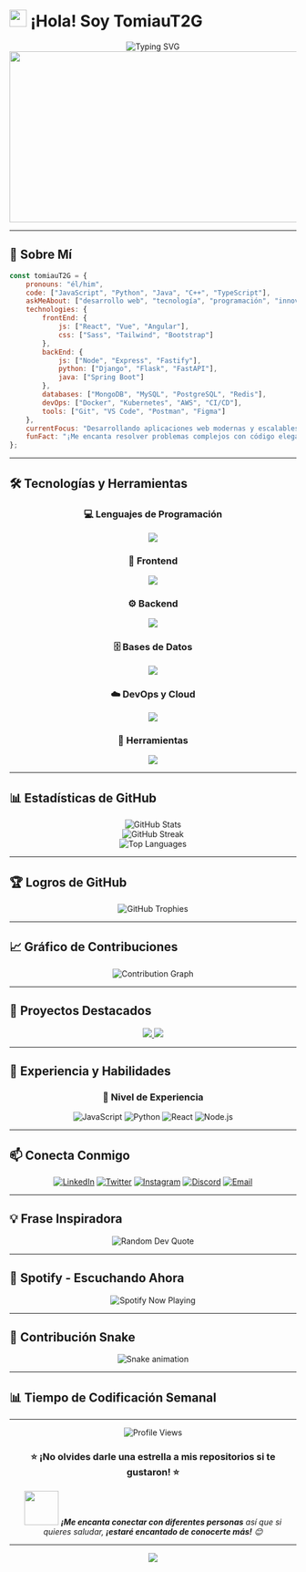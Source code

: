 # <img src="https://raw.githubusercontent.com/MartinHeinz/MartinHeinz/master/wave.gif" width="30px" height="30px" /> ¡Hola! Soy TomiauT2G

<div align="center">
  <img src="https://readme-typing-svg.herokuapp.com?font=Fira+Code&size=32&duration=2800&pause=2000&color=A9FEF7&center=true&vCenter=true&width=940&lines=Desarrollador+Full+Stack;Apasionado+por+la+Tecnología;Siempre+Aprendiendo+Algo+Nuevo;Creando+Soluciones+Innovadoras" alt="Typing SVG" />
</div>

<div align="center">
  <img src="https://media.giphy.com/media/dWesBcTLavkZuG35MI/giphy.gif" width="600" height="300"/>
</div>

---

## 🚀 Sobre Mí

```javascript
const tomiauT2G = {
    pronouns: "él/him",
    code: ["JavaScript", "Python", "Java", "C++", "TypeScript"],
    askMeAbout: ["desarrollo web", "tecnología", "programación", "innovación"],
    technologies: {
        frontEnd: {
            js: ["React", "Vue", "Angular"],
            css: ["Sass", "Tailwind", "Bootstrap"]
        },
        backEnd: {
            js: ["Node", "Express", "Fastify"],
            python: ["Django", "Flask", "FastAPI"],
            java: ["Spring Boot"]
        },
        databases: ["MongoDB", "MySQL", "PostgreSQL", "Redis"],
        devOps: ["Docker", "Kubernetes", "AWS", "CI/CD"],
        tools: ["Git", "VS Code", "Postman", "Figma"]
    },
    currentFocus: "Desarrollando aplicaciones web modernas y escalables",
    funFact: "¡Me encanta resolver problemas complejos con código elegante!"
};
```

---

## 🛠️ Tecnologías y Herramientas

<div align="center">

### 💻 Lenguajes de Programación
<img src="https://skillicons.dev/icons?i=js,ts,python,java,cpp,html,css,php" />

### 🎨 Frontend
<img src="https://skillicons.dev/icons?i=react,vue,angular,nextjs,nuxtjs,sass,tailwind,bootstrap" />

### ⚙️ Backend
<img src="https://skillicons.dev/icons?i=nodejs,express,django,flask,fastapi,spring,laravel" />

### 🗄️ Bases de Datos
<img src="https://skillicons.dev/icons?i=mongodb,mysql,postgresql,redis,sqlite" />

### ☁️ DevOps y Cloud
<img src="https://skillicons.dev/icons?i=docker,kubernetes,aws,gcp,azure,jenkins,github" />

### 🔧 Herramientas
<img src="https://skillicons.dev/icons?i=git,vscode,postman,figma,photoshop,linux,windows" />

</div>

---

## 📊 Estadísticas de GitHub

<div align="center">
  <img src="https://github-readme-stats.vercel.app/api?username=TomiauT2G&show_icons=true&theme=radical&hide_border=true&count_private=true" alt="GitHub Stats" />
</div>

<div align="center">
  <img src="https://github-readme-streak-stats.herokuapp.com/?user=TomiauT2G&theme=radical&hide_border=true" alt="GitHub Streak" />
</div>

<div align="center">
  <img src="https://github-readme-stats.vercel.app/api/top-langs/?username=TomiauT2G&layout=compact&theme=radical&hide_border=true" alt="Top Languages" />
</div>

---

## 🏆 Logros de GitHub

<div align="center">
  <img src="https://github-profile-trophy.vercel.app/?username=TomiauT2G&theme=radical&no-frame=true&no-bg=false&margin-w=4" alt="GitHub Trophies" />
</div>

---

## 📈 Gráfico de Contribuciones

<div align="center">
  <img src="https://github-readme-activity-graph.vercel.app/graph?username=TomiauT2G&theme=react-dark&hide_border=true" alt="Contribution Graph" />
</div>

---

## 🎯 Proyectos Destacados

<div align="center">
  <a href="https://github.com/TomiauT2G/proyecto1">
    <img src="https://github-readme-stats.vercel.app/api/pin/?username=TomiauT2G&repo=proyecto1&theme=radical&hide_border=true" />
  </a>
  <a href="https://github.com/TomiauT2G/proyecto2">
    <img src="https://github-readme-stats.vercel.app/api/pin/?username=TomiauT2G&repo=proyecto2&theme=radical&hide_border=true" />
  </a>
</div>

---

## 🌟 Experiencia y Habilidades

<div align="center">

### 🚀 Nivel de Experiencia
![JavaScript](https://img.shields.io/badge/JavaScript-90%25-yellow?style=for-the-badge&logo=javascript&logoColor=white)
![Python](https://img.shields.io/badge/Python-85%25-blue?style=for-the-badge&logo=python&logoColor=white)
![React](https://img.shields.io/badge/React-88%25-61DAFB?style=for-the-badge&logo=react&logoColor=white)
![Node.js](https://img.shields.io/badge/Node.js-82%25-green?style=for-the-badge&logo=node.js&logoColor=white)

</div>

---

## 📫 Conecta Conmigo

<div align="center">
  
[![LinkedIn](https://img.shields.io/badge/LinkedIn-0077B5?style=for-the-badge&logo=linkedin&logoColor=white)](https://linkedin.com/in/tu-perfil)
[![Twitter](https://img.shields.io/badge/Twitter-1DA1F2?style=for-the-badge&logo=twitter&logoColor=white)](https://twitter.com/tu-usuario)
[![Instagram](https://img.shields.io/badge/Instagram-E4405F?style=for-the-badge&logo=instagram&logoColor=white)](https://instagram.com/tu-usuario)
[![Discord](https://img.shields.io/badge/Discord-7289DA?style=for-the-badge&logo=discord&logoColor=white)](https://discord.gg/tu-servidor)
[![Email](https://img.shields.io/badge/Email-D14836?style=for-the-badge&logo=gmail&logoColor=white)](mailto:tu-email@gmail.com)

</div>

---

## 💡 Frase Inspiradora

<div align="center">
  <img src="https://quotes-github-readme.vercel.app/api?type=horizontal&theme=radical" alt="Random Dev Quote"/>
</div>

---

## 🎵 Spotify - Escuchando Ahora

<div align="center">
  <img src="https://spotify-github-profile.vercel.app/api/spotify?background_color=0d1117&border_color=ffffff" alt="Spotify Now Playing" />
</div>

---

## 🐍 Contribución Snake

<div align="center">
  <img src="https://raw.githubusercontent.com/TomiauT2G/TomiauT2G/output/github-contribution-grid-snake.svg" alt="Snake animation" />
</div>

---

## 📊 Tiempo de Codificación Semanal

<!--START_SECTION:waka-->
<!--END_SECTION:waka-->

---

<div align="center">
  <img src="https://komarev.com/ghpvc/?username=TomiauT2G&label=Visitas+al+Perfil&color=0e75b6&style=flat" alt="Profile Views" />
  
  ### ⭐ ¡No olvides darle una estrella a mis repositorios si te gustaron! ⭐
  
  <img src="https://media.giphy.com/media/LnQjpWaON8nhr21vNW/giphy.gif" width="60"> <em><b>¡Me encanta conectar con diferentes personas</b> así que si quieres saludar, <b>¡estaré encantado de conocerte más!</b> 😊</em>
</div>

---

<div align="center">
  <img src="https://capsule-render.vercel.app/api?type=waving&color=gradient&height=100&section=footer"/>
</div>